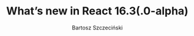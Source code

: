 ---
sections:
  - reactjs
link: 'https://medium.com/@baphemot/whats-new-in-react-16-3-d2c9b7b6193b'
title: 'What’s new in React 16.3(.0-alpha)'
author: 'Bartosz Szczeciński'
publishedAt: 2018-02-04T00:00:00.000Z
type:
  - article
topics:
  - miscellaneous
  - lifecycle_methods
  - component_state
suggestedBy:
  - andreamangano
createdAt: 2018-03-31T16:06:30.665Z
reference: aHR0cHM6Ly9tZWRpdW0uY29tL0BiYXBoZW1vdC93aGF0cy1uZXctaW4tcmVhY3QtMTYtMy1kMmM5YjdiNjE5M2I
slug: whats-new-in-react-1630alpha-by-bartosz-szczecinski
---